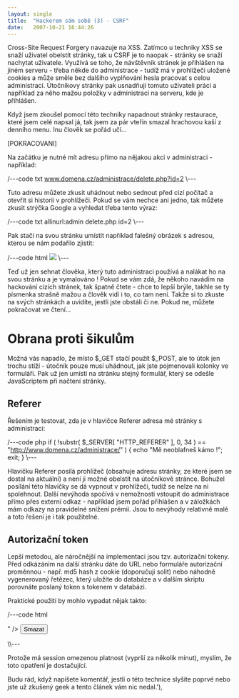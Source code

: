 ```yaml
---
layout: single
title:  "Hackerem sám sobě (3) - CSRF"
date:   2007-10-21 16:44:26
---
```

Cross-Site Request Forgery navazuje na XSS. Zatímco u techniky XSS se snaží
uživatel obelstít stránky, tak u CSRF je to naopak - stránky se snaží nachytat
uživatele. Využívá se toho, že návštěvník stránek je přihlášen na jiném serveru -
třeba někde do administrace - tudíž má v prohlížeči uložené cookies a může směle
bez dalšího vyplňování hesla pracovat s celou administrací. Útočníkovy stránky
pak usnadňují tomuto uživateli práci a například za něho mažou položky v administraci
na serveru, kde je přihlášen.

Když jsem zkoušel pomocí této techniky napadnout stránky restaurace, které jsem
celé napsal já, tak jsem za pár vteřin smazal hrachovou kaši z denního menu. Inu
člověk se pořád učí...

[POKRACOVANI]

Na začátku je nutné mít adresu přímo na nějakou akci v administraci - například:

/---code txt
www.domena.cz/administrace/delete.php?id=2
\\---

Tuto adresu můžete zkusit uhádnout nebo sednout před cizí počítač a otevřít si
historii v prohlížeči. Pokud se vám nechce ani jedno, tak můžete zkusit strýčka
Google a vyhledat třeba tento výraz:

/---code txt
allinurl:admin delete.php id=2
\\---

Pak stačí na svou stránku umístit například falešný obrázek s adresou, kterou se
nám podařilo zjistit:

/---code html
<img src="http://www.domena.cz/administrace/delete.php?id=2" />
\\---

Teď už jen sehnat člověka, který tuto administraci používá a nalákat ho na svou
stránku a je vymalováno ! Pokud se vám zdá, že někoho navádím na hackování cizích
stránek, tak špatně čtete - chce to lepší brýle, takhle se ty písmenka strašně
mažou a člověk vidí i to, co tam není. Takže si to zkuste na svých stránkách a
uvidíte, jestli jste obstáli či ne. Pokud ne, můžete pokračovat ve čtení...

Obrana proti šikulům
====================

Možná vás napadlo, že místo $_GET stačí použít $_POST, ale to útok jen trochu
stíží - útočník pouze musí uhádnout, jak jste pojmenovali kolonky ve formuláři.
Pak už jen umístí na stránku stejný formulář, který se odešle JavaScriptem při
načtení stránky.

Referer
-----------------

Řešením je testovat, zda je v hlavičce Referer adresa mé stránky s administrací:

/---code php
if ( !substr( $_SERVER[ "HTTP_REFERER" ], 0, 34 ) == "http://www.domena.cz/administrace/" ) {
      echo "Mě neoblafneš kámo !";
  exit;
}
\\---

Hlavičku Referer posílá prohlížeč (obsahuje adresu stránky, ze které jsem se dostal
na aktuální) a není ji možné obelstít na útočníkově stránce. Bohužel posílání
této hlavičky se dá vypnout v prohlížeči, tudíž se nelze na ni spolehnout. Další
nevýhoda spočívá v nemožnosti vstoupit do administrace přímo přes externí odkaz -
například jsem pořád přihlášen a v záložkách mám odkazy na pravidelné snížení
prémií. Jsou to nevýhody relativně malé a toto řešení je i tak použitelné.

Autorizační token
-----------------

Lepší metodou, ale náročnější na implementaci jsou tzv. autorizační tokeny. Před
odkázáním na další stránku dáte do URL nebo formuláře autorizační proměnnou - např.
md5 hash z cookie (doporučuji solit) nebo náhodně vygenerovaný řetězec, který
uložíte do databáze a v dalším skriptu porovnáte poslaný token s tokenem v databázi.

Praktické použití by mohlo vypadat nějak takto:

/---code html
<?php
session_start();
?>
<form action="delete.php" method="post">
  <input type="hidden" name="id" value="2" />
  <input type="hidden" name="token" value="<?php
    echo sha1( session_id( ) + $_SESSION[ "password" ] ) ?>" />

  <input type="submit" name="btn" value="Smazat" />
</form>
\\---

Protože má session omezenou platnost (vyprší za několik minut), myslím, že toto
opatření je dostačující.

Budu rád, když napíšete komentář, jestli o této technice slyšíte poprvé nebo
jste už zkušený geek a tento článek vám nic nedal.'),
